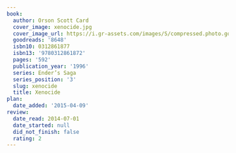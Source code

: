 ```yaml
---
book:
  author: Orson Scott Card
  cover_image: xenocide.jpg
  cover_image_url: https://i.gr-assets.com/images/S/compressed.photo.goodreads.com/books/1386924577l/8648.jpg
  goodreads: '8648'
  isbn10: 0312861877
  isbn13: '9780312861872'
  pages: '592'
  publication_year: '1996'
  series: Ender’s Saga
  series_position: '3'
  slug: xenocide
  title: Xenocide
plan:
  date_added: '2015-04-09'
review:
  date_read: 2014-07-01
  date_started: null
  did_not_finish: false
  rating: 2
---
```

